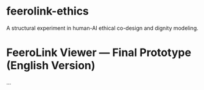 # feerolink-ethics
A structural experiment in human-AI ethical co-design and dignity modeling.

# FeeroLink Viewer — Final Prototype (English Version)
...
